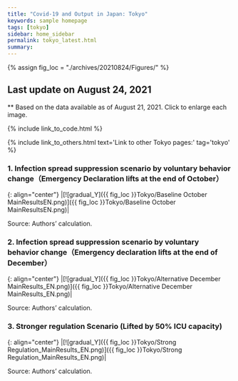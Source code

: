 ```yaml
---
title: "Covid-19 and Output in Japan: Tokyo"
keywords: sample homepage
tags: [tokyo]
sidebar: home_sidebar
permalink: tokyo_latest.html
summary:
---
```


{% assign fig_loc = "./archives/20210824/Figures/" %}

## Last update on August 24, 2021
** Based on the data available as of August 21, 2021. Click to enlarge each image.

{% include link_to_code.html %}

{% include link_to_others.html text='Link to other Tokyo pages:' tag='tokyo' %}



<!-- #### (i) Baseline scenario

{: align="center"}
|[![Tokyo_gradual_Y]({{ fig_loc }}Tokyo/GradualRecovery1.png)]({{ fig_loc }}Tokyo/GradualRecovery1.png)|

Source: Authors’ calculation.

#### (ii) Alternative scenario

{: align="center"}
|[![Tokyo_gradual_Y]({{ fig_loc }}Tokyo/GradualRecovery3.png)]({{ fig_loc }}Tokyo/GradualRecovery3.png)|

Source: Authors’ calculation. -->

<!-- #### (iii) Variant scenario (A)

{: align="center"}
|[![Tokyo_gradual_Y]({{ fig_loc }}Tokyo/GradualRecovery41.png)]({{ fig_loc }}Tokyo/GradualRecovery41.png)|

Source: Authors’ calculation. -->




### 1. Infection spread suppression scenario by voluntary behavior change（Emergency Declaration lifts at the end of October）

{: align="center"}
|[![gradual_Y]({{ fig_loc }}Tokyo/Baseline October MainResultsEN.png)]({{ fig_loc }}Tokyo/Baseline October MainResultsEN.png)|

Source: Authors’ calculation.

### 2. Infection spread suppression scenario by voluntary behavior change（Emergency declaration lifts at the end of December）

{: align="center"}
|[![gradual_Y]({{ fig_loc }}Tokyo/Alternative December MainResults_EN.png)]({{ fig_loc }}Tokyo/Alternative December MainResults_EN.png)|

Source: Authors’ calculation.

### 3. Stronger regulation Scenario (Lifted by 50% ICU capacity)

{: align="center"}
|[![gradual_Y]({{ fig_loc }}Tokyo/Strong Regulation_MainResults_EN.png)]({{ fig_loc }}Tokyo/Strong Regulation_MainResults_EN.png)|

Source: Authors’ calculation.

